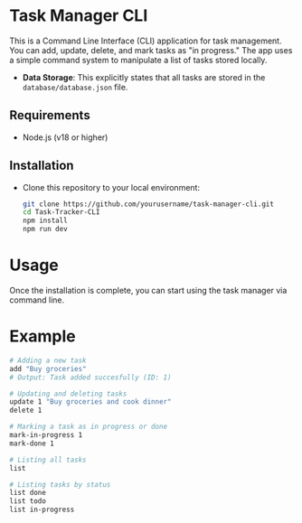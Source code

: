 # Task Manager CLI

This is a Command Line Interface (CLI) application for task management. You can add, update, delete, and mark tasks as "in progress." The app uses a simple command system to manipulate a list of tasks stored locally.

- **Data Storage**: This explicitly states that all tasks are stored in the `database/database.json` file.

## Requirements

- Node.js (v18 or higher)

## Installation

- Clone this repository to your local environment:

   ```bash
   git clone https://github.com/yourusername/task-manager-cli.git
   cd Task-Tracker-CLI
   npm install
   npm run dev
   ```
# Usage

Once the installation is complete, you can start using the task manager via command line.

# Example

```bash
# Adding a new task
add "Buy groceries"
# Output: Task added succesfully (ID: 1)

# Updating and deleting tasks
update 1 "Buy groceries and cook dinner"
delete 1

# Marking a task as in progress or done
mark-in-progress 1
mark-done 1

# Listing all tasks
list

# Listing tasks by status
list done
list todo
list in-progress
```

